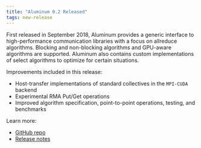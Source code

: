 ```yaml
---
title: "Aluminum 0.2 Released"
tags: new-release
---
```


First released in September 2018, Aluminum provides a generic interface to high-performance communication libraries with a focus on allreduce algorithms. Blocking and non-blocking algorithms and GPU-aware algorithms are supported. Aluminum also contains custom implementations of select algorithms to optimize for certain situations.

Improvements included in this release:
- Host-transfer implementations of standard collectives in the `MPI-CUDA` backend
- Experimental RMA Put/Get operations
- Improved algorithm specification, point-to-point operations, testing, and benchmarks

Learn more:
- [GitHub repo](https://github.com/LLNL/Aluminum)
- [Release notes](https://github.com/LLNL/Aluminum/releases/tag/v0.2)
